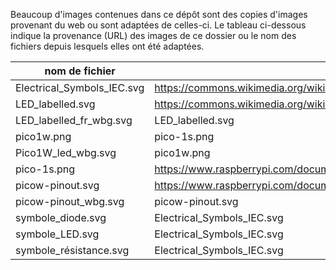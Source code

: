 Beaucoup d'images contenues dans ce dépôt sont des copies d'images provenant du web ou
sont adaptées de celles-ci.
Le tableau ci-dessous indique la provenance (URL) des images de ce dossier ou le nom
des fichiers depuis lesquels elles ont été adaptées.

| nom de fichier             | source                                                                                                           |
|----------------------------|------------------------------------------------------------------------------------------------------------------|
| Electrical_Symbols_IEC.svg | https://commons.wikimedia.org/wiki/File:Electrical_Symbols_IEC.svg                                               |
| LED_labelled.svg           | https://commons.wikimedia.org/wiki/File:LED,_5mm,_green_(en).svg#/media/File:LED,_5mm,_green_(labelled,_full).svg |
| LED_labelled_fr_wbg.svg    | LED_labelled.svg                                                                                                 |
| pico1w.png                 | pico-1s.png                                                                                                      |
| Pico1W_led_wbg.svg         | pico1w.png                                                                                                       |
| pico-1s.png                | https://www.raspberrypi.com/documentation/microcontrollers/images/pico-1s.png                                    |
| picow-pinout.svg           | https://www.raspberrypi.com/documentation/microcontrollers/images/picow-pinout.svg                               |
| picow-pinout_wbg.svg       | picow-pinout.svg                                                                                                 |
| symbole_diode.svg          | Electrical_Symbols_IEC.svg                                                                                       |
| symbole_LED.svg            | Electrical_Symbols_IEC.svg                                                                                       |
| symbole_résistance.svg     | Electrical_Symbols_IEC.svg                                                                                       |
